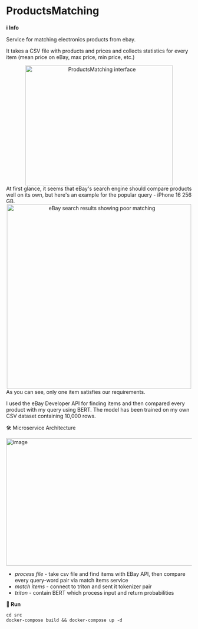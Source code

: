 # ProductsMatching
**ℹ️ Info**


Service for matching electronics products from ebay. 

It takes a CSV file with products and prices and collects statistics for every item (mean price on eBay, max price, min price, etc.)

<div align="center"> <img width="400" height="325" alt="ProductsMatching interface" src="https://github.com/user-attachments/assets/9893a292-07a6-4705-9280-fcc7e24bdbcc" /> </div>
At first glance, it seems that eBay's search engine should compare products well on its own, but here's an example for the popular query - iPhone 16 256 GB.

<div align="center"> <img width="500" alt="eBay search results showing poor matching" src="https://github.com/user-attachments/assets/8b2349f0-52bb-4c4b-bf95-60c7a7d5af66" /> </div>
As you can see, only one item satisfies our requirements.

I used the eBay Developer API for finding items and then compared every product with my query using BERT. The model has been trained on my own CSV dataset containing 10,000 rows.

🛠 Microservice Architecture

<img width="1384" height="345" alt="image" src="https://github.com/user-attachments/assets/1d7118f7-b17b-4750-b7b3-79113c77b092" />

* *process file* - take csv file and find items with EBay API, then compare every query-word pair via match items service
* *match items* - connect to triton and sent it tokenizer pair
*  *triton* - contain BERT which process input and return probabilities

  
**🚀 Run**
```
cd src
docker-compose build && docker-compose up -d
```

